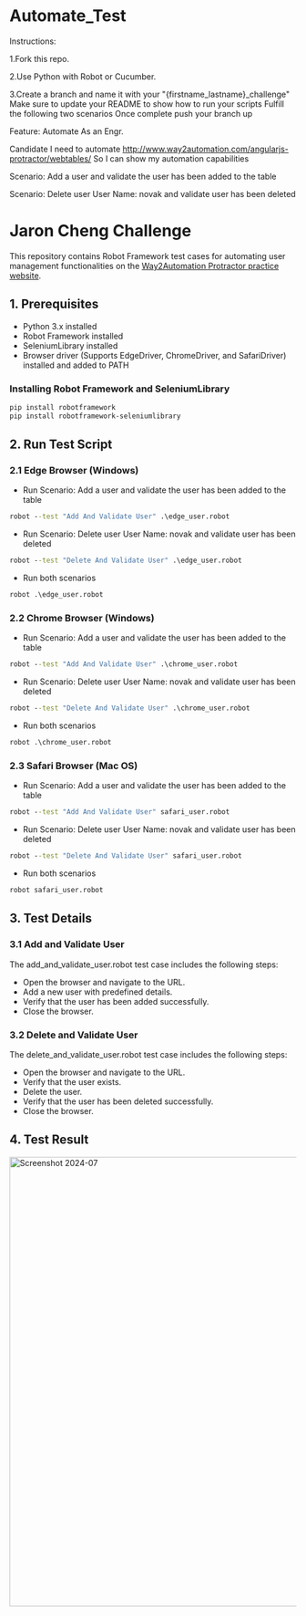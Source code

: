 # Automate_Test
Instructions:

1.Fork this repo.

2.Use Python with Robot or Cucumber.

3.Create a branch and name it with your "{firstname_lastname}_challenge" Make sure to update your README to show how to run your scripts Fulfill the following two scenarios Once complete push your branch up

Feature: Automate As an Engr. 

Candidate I need to automate http://www.way2automation.com/angularjs-protractor/webtables/ So I can show my automation capabilities

Scenario: Add a user and validate the user has been added to the table

Scenario: Delete user User Name: novak and validate user has been deleted


# Jaron Cheng Challenge

This repository contains Robot Framework test cases for automating user management functionalities on the [Way2Automation Protractor practice website](https://www.way2automation.com/angularjs-protractor/webtables/).

## 1. Prerequisites

- Python 3.x installed
- Robot Framework installed
- SeleniumLibrary installed
- Browser driver (Supports EdgeDriver, ChromeDriver, and SafariDriver) installed and added to PATH

### Installing Robot Framework and SeleniumLibrary

```bash
pip install robotframework
pip install robotframework-seleniumlibrary
```

## 2. Run Test Script

### 2.1 Edge Browser (Windows)

* Run Scenario: Add a user and validate the user has been added to the table

```cmd
robot --test "Add And Validate User" .\edge_user.robot
```

* Run Scenario: Delete user User Name: novak and validate user has been deleted

```cmd
robot --test "Delete And Validate User" .\edge_user.robot
```

* Run both scenarios

```cmd
robot .\edge_user.robot
```

### 2.2 Chrome Browser (Windows)

* Run Scenario: Add a user and validate the user has been added to the table

```cmd
robot --test "Add And Validate User" .\chrome_user.robot
```

* Run Scenario: Delete user User Name: novak and validate user has been deleted

```cmd
robot --test "Delete And Validate User" .\chrome_user.robot
```

* Run both scenarios

```cmd
robot .\chrome_user.robot
```

### 2.3 Safari Browser (Mac OS)

* Run Scenario: Add a user and validate the user has been added to the table

```cmd
robot --test "Add And Validate User" safari_user.robot
```

* Run Scenario: Delete user User Name: novak and validate user has been deleted

```cmd
robot --test "Delete And Validate User" safari_user.robot
```

* Run both scenarios

```cmd
robot safari_user.robot
```

## 3. Test Details

### 3.1 Add and Validate User
The add_and_validate_user.robot test case includes the following steps:
- Open the browser and navigate to the URL.
- Add a new user with predefined details.
- Verify that the user has been added successfully.
- Close the browser.

### 3.2 Delete and Validate User
The delete_and_validate_user.robot test case includes the following steps:
- Open the browser and navigate to the URL.
- Verify that the user exists.
- Delete the user.
- Verify that the user has been deleted successfully.
- Close the browser.

## 4. Test Result
<img width="788" alt="Screenshot 2024-07" src="https://github.com/everpalm/Automate_Test/assets/8126143/19c432c1-4f40-4260-a44d-28a626ff8049">


